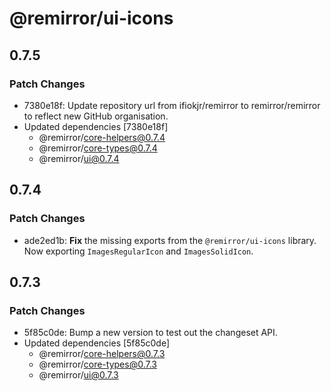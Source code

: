 # @remirror/ui-icons

## 0.7.5

### Patch Changes

- 7380e18f: Update repository url from ifiokjr/remirror to remirror/remirror to reflect new GitHub
  organisation.
- Updated dependencies [7380e18f]
  - @remirror/core-helpers@0.7.4
  - @remirror/core-types@0.7.4
  - @remirror/ui@0.7.4

## 0.7.4

### Patch Changes

- ade2ed1b: **Fix** the missing exports from the `@remirror/ui-icons` library. Now exporting
  `ImagesRegularIcon` and `ImagesSolidIcon`.

## 0.7.3

### Patch Changes

- 5f85c0de: Bump a new version to test out the changeset API.
- Updated dependencies [5f85c0de]
  - @remirror/core-helpers@0.7.3
  - @remirror/core-types@0.7.3
  - @remirror/ui@0.7.3
